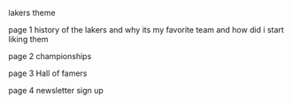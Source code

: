 lakers theme

page 1
history of the lakers and why its my favorite team and how did i start liking them

page 2 championships

page 3 Hall of famers

page 4 newsletter sign up
